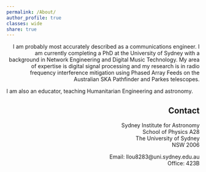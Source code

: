 ```yaml
---
permalink: /About/
author_profile: true
classes: wide
share: true
---
```


<p style="text-align:right;">
I am probably most accurately described as a communications engineer. I am currently
completing a PhD at the University of Sydney with a background in Network Engineering
and Digital Music Technology. My area of expertise is digital signal processing and
my research is in radio frequency interference mitigation using Phased Array Feeds
on the Australian SKA Pathfinder and Parkes telescopes.

I am also an educator, teaching Humanitarian Engineering and astronomy.
</p>

<h2 style="text-align:right;">
  Contact
</h2>

<p style="text-align:right;">
Sydney Institute for Astronomy
<br>School of Physics A28
<br>The University of Sydney
<br>NSW 2006
</p>

<p style="text-align:right;">
Email: llou8283@uni.sydney.edu.au
<br>Office: 423B
</p>
